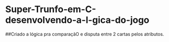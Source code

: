 # Super-Trunfo-em-C-desenvolvendo-a-l-gica-do-jogo
##Criado a lógica pra comparaçãO e disputa entre 2 cartas pelos atributos.
